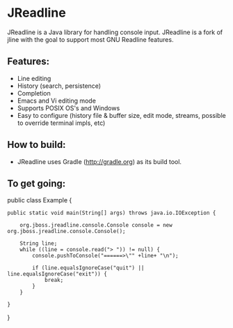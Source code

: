 JReadline
=========

JReadline is a Java library for handling console input. JReadline is a fork of jline with the goal to support most GNU Readline features.

Features:
---------
* Line editing
* History (search, persistence)
* Completion
* Emacs and Vi editing mode
* Supports POSIX OS's and Windows
* Easy to configure (history file & buffer size, edit mode, streams, possible to override terminal impls, etc)

How to build:
-------------
* JReadline uses Gradle (http://gradle.org) as its build tool.

To get going:
-------------

public class Example {

    public static void main(String[] args) throws java.io.IOException {

        org.jboss.jreadline.console.Console console = new org.jboss.jreadline.console.Console();

        String line;
        while ((line = console.read("> ")) != null) {
            console.pushToConsole("======>\"" +line+ "\n");

            if (line.equalsIgnoreCase("quit") || line.equalsIgnoreCase("exit")) {
                break;
            }
        }

    }
}


